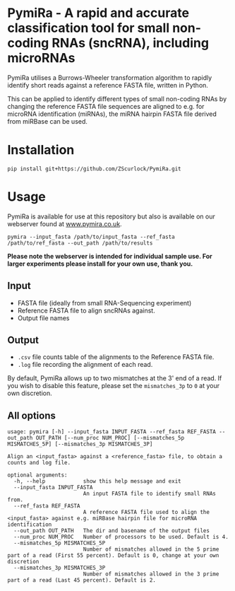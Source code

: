 # PymiRa - A rapid and accurate classification tool for small non-coding RNAs (sncRNA), including microRNAs
PymiRa utilises a Burrows-Wheeler transformation algorithm to rapidly identify short reads against a reference FASTA file, written in Python.

This can be applied to identify different types of small non-coding RNAs by changing the reference FASTA file sequences are aligned to e.g. for microRNA identification (miRNAs), 
the miRNA hairpin FASTA file derived from miRBase can be used.

# Installation
`pip install git+https://github.com/ZScurlock/PymiRa.git`

# Usage
PymiRa is available for use at this repository but also is available on our webserver found at www.pymira.co.uk.

`pymira --input_fasta /path/to/input_fasta --ref_fasta /path/to/ref_fasta --out_path /path/to/results`

**Please note the webserver is intended for individual sample use. For larger experiments please install for your own use, thank you.**

## Input
- FASTA file (ideally from small RNA-Sequencing experiment)
- Reference FASTA file to align sncRNAs against.
- Output file names


## Output
- `.csv` file counts table of the alignments to the Reference FASTA file.
- `.log` file recording the alignment of each read.

By default, PymiRa allows up to two mismatches at the 3' end of a read. If you wish to disable this feature, please set the `mismatches_3p` to `0` at your own discretion.

## All options
```
usage: pymira [-h] --input_fasta INPUT_FASTA --ref_fasta REF_FASTA --out_path OUT_PATH [--num_proc NUM_PROC] [--mismatches_5p MISMATCHES_5P] [--mismatches_3p MISMATCHES_3P]

Align an <input_fasta> against a <reference_fasta> file, to obtain a counts and log file.

optional arguments:
  -h, --help            show this help message and exit
  --input_fasta INPUT_FASTA
                        An input FASTA file to identify small RNAs from.
  --ref_fasta REF_FASTA
                        A reference FASTA file used to align the <input_fasta> against e.g. miRBase hairpin file for microRNA identification
  --out_path OUT_PATH   The dir and basename of the output files
  --num_proc NUM_PROC   Number of processors to be used. Default is 4.
  --mismatches_5p MISMATCHES_5P
                        Number of mismatches allowed in the 5 prime part of a read (First 55 percent). Default is 0, change at your own discretion
  --mismatches_3p MISMATCHES_3P
                        Number of mismatches allowed in the 3 prime part of a read (Last 45 percent). Default is 2.
```
